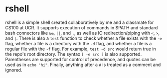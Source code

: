 # rshell                                                                                                                
rshell is a simple shell created collaboratively by me and a classmate for CS100 at UCR. It supports execution of commands in $PATH and standard bash connectors like `&&`, `||`, and `;`, as well as IO redirection/piping with `<`, `>`, and `|`. There is also a `test` function to check whether a file exists with the `-e` flag, whether a file is a directory with the `-d` flag, and whether a file is a regular file with the `-f` flag. For example, `test -d src` would return true in the repo's root directory. The syntax `[ -e src ]` is also supported. Parentheses are supported for control of precedence, and quotes can be used as in `echo "hi"`. Finally, anything after a `#` is treated as a comment and ignored.
